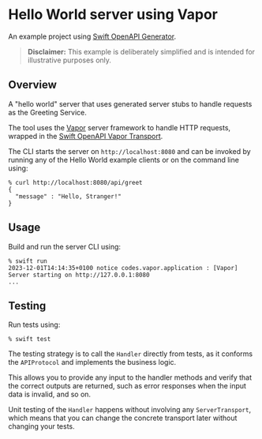 # Hello World server using Vapor

An example project using [Swift OpenAPI Generator](https://github.com/apple/swift-openapi-generator).

> **Disclaimer:** This example is deliberately simplified and is intended for illustrative purposes only.

## Overview

A "hello world" server that uses generated server stubs to handle requests as the Greeting Service. 

The tool uses the [Vapor](https://github.com/vapor/vapor) server framework to handle HTTP requests, wrapped in the [Swift OpenAPI Vapor Transport](https://github.com/vapor/swift-openapi-vapor).

The CLI starts the server on `http://localhost:8080` and can be invoked by running any of the Hello World example clients or on the command line using:

```console
% curl http://localhost:8080/api/greet
{
  "message" : "Hello, Stranger!"
}
```

## Usage

Build and run the server CLI using:

```console
% swift run
2023-12-01T14:14:35+0100 notice codes.vapor.application : [Vapor] Server starting on http://127.0.0.1:8080
...
```

## Testing

Run tests using:

```console
% swift test
```

The testing strategy is to call the `Handler` directly from tests, as it conforms the `APIProtocol` and implements the business logic.

This allows you to provide any input to the handler methods and verify that the correct outputs are returned, such as error responses when the input data is invalid, and so on.

Unit testing of the `Handler` happens without involving any `ServerTransport`, which means that you can change the concrete transport later without changing your tests.
